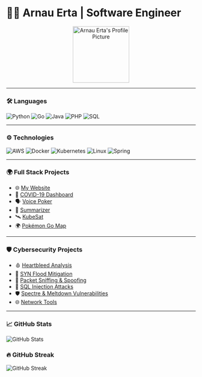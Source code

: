 # 👨‍💻 Arnau Erta | Software Engineer

<p align="center">
  <img src="https://github.com/ArnauErta.png" alt="Arnau Erta's Profile Picture" width="150">
</p>

---

### 🛠️ Languages
![Python](https://img.shields.io/badge/-Python-333333?style=flat&logo=python)
![Go](https://img.shields.io/badge/-Go-333333?style=flat&logo=go)
![Java](https://img.shields.io/badge/-Java-333333?style=flat&logo=java)
![PHP](https://img.shields.io/badge/-PHP-333333?style=flat&logo=php)
![SQL](https://img.shields.io/badge/-SQL-333333?style=flat&logo=mysql)


---

### ⚙️ Technologies
![AWS](https://img.shields.io/badge/-AWS-333333?style=flat&logo=amazon-aws)
![Docker](https://img.shields.io/badge/-Docker-333333?style=flat&logo=docker)
![Kubernetes](https://img.shields.io/badge/-Kubernetes-333333?style=flat&logo=kubernetes)
![Linux](https://img.shields.io/badge/-Linux-333333?style=flat&logo=linux)
![Spring](https://img.shields.io/badge/-Spring-333333?style=flat&logo=spring)

---

### 🌍 Full Stack Projects
- 🌐 [My Website](https://mywebsite.com)
- 🦠 [COVID-19 Dashboard](https://github.com/ArnauErta/COVID-19-Dashboard)
- 🗣️ [Voice Poker](https://github.com/ArnauErta/Voice-Poker)
- 📜 [Summarizer](https://github.com/ArnauErta/Summarizer)
- 🛰️ [KubeSat](https://github.com/ArnauErta/KubeSat)
- 🌍 [Pokémon Go Map](https://github.com/ArnauErta/PokemonGo-Map)

---

### 🛡️ Cybersecurity Projects
- 🩸 [Heartbleed Analysis](https://github.com/ArnauErta/Heartbleed-Analysis)
- 🌊 [SYN Flood Mitigation](https://github.com/ArnauErta/SYN-Flood)
- 🧾 [Packet Sniffing & Spoofing](https://github.com/ArnauErta/Packet-Sniffing)
- 💉 [SQL Injection Attacks](https://github.com/ArnauErta/SQL-Injection)
- 🛡️ [Spectre & Meltdown Vulnerabilities](https://github.com/ArnauErta/Spectre-Meltdown)
- 🌐 [Network Tools](https://github.com/ArnauErta/Network-Tools)

---

### 📈 GitHub Stats
![GitHub Stats](https://github-readme-stats.vercel.app/api?username=ArnauErta&show_icons=true&theme=dark&count_private=true)

### 🔥 GitHub Streak
![GitHub Streak](https://github-readme-streak-stats.herokuapp.com/?user=ArnauErta&theme=dark)
